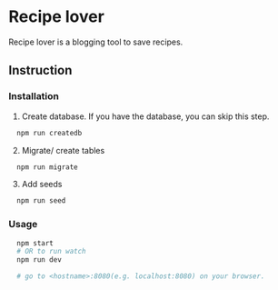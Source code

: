 # Recipe lover

Recipe lover is a blogging tool to save recipes.

## Instruction

### Installation

1. Create database. If you have the database, you can skip this step.

```sh
  npm run createdb
```

2. Migrate/ create tables

```sh
  npm run migrate
```

3. Add seeds

```sh
  npm run seed
```

### Usage

```sh
  npm start
  # OR to run watch
  npm run dev

  # go to <hostname>:8080(e.g. localhost:8080) on your browser.
```
